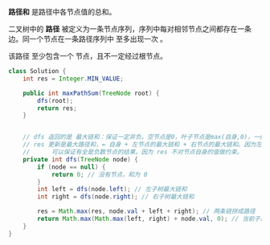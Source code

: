 


**路径和** 是路径中各节点值的总和。

二叉树中的 **路径** 被定义为一条节点序列，序列中每对相邻节点之间都存在一条边。同一个节点在一条路径序列中 至多出现一次 。

该路径 至少包含一个 节点，且不一定经过根节点。

```java
class Solution {
    int res = Integer.MIN_VALUE;

    public int maxPathSum(TreeNode root) {
        dfs(root);
        return res;
    }


    // dfs 返回的是 最大链和：保证一定非负。空节点是0，叶子节点是max(自身,0)，一般节点是max(max(左,右) + 自身, 0).
    // res 更新是最大路径和，= 自身 + 左节点的最大链和 + 右节点的最大链和。因为左右节点的最大链和保证了非负，这里就直接加。
    //      可以保证有全是负数节点的结果。因为 res 不对节点自身的值做约束。
    private int dfs(TreeNode node) {
        if (node == null) {
            return 0; // 没有节点，和为 0
        }
        int left = dfs(node.left); // 左子树最大链和
        int right = dfs(node.right); // 右子树最大链和

        res = Math.max(res, node.val + left + right); // 两条链拼成路径
        return Math.max(Math.max(left, right) + node.val, 0); // 当前子树最大链和
    }
}
```